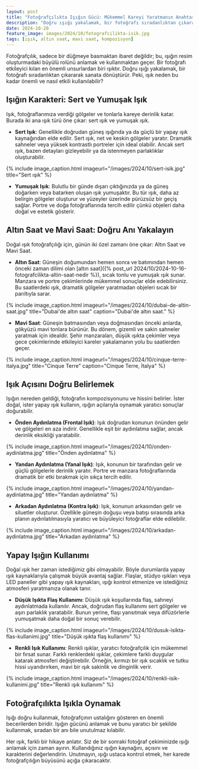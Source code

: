 ```yaml
---
layout: post
title: "Fotoğrafçılıkta Işığın Gücü: Mükemmel Kareyi Yaratmanın Anahtarı"
description: "Doğru ışığı yakalamak, bir fotoğrafı sıradanlıktan çıkararak sanata dönüştürür."
date: 2024-10-20
feature_image: images/2024/10/fotografcilikta-isik.jpg
tags: [ışık, altın saat, mavi saat, kompozisyon]
---
```


Fotoğrafçılık, sadece bir düğmeye basmaktan ibaret değildir; bu, ışığın resim oluşturmadaki büyülü rolünü anlamak ve kullanmaktan geçer. Bir fotoğrafı etkileyici kılan en önemli unsurlardan biri ışıktır. Doğru ışığı yakalamak, bir fotoğrafı sıradanlıktan çıkararak sanata dönüştürür. Peki, ışık neden bu kadar önemli ve nasıl etkili kullanılabilir?

<!--more-->

## Işığın Karakteri: Sert ve Yumuşak Işık

Işık, fotoğraflarımıza verdiği gölgeler ve tonlarla kareye derinlik katar. Burada iki ana ışık türü öne çıkar: sert ışık ve yumuşak ışık.

- **Sert Işık**: Genellikle doğrudan güneş ışığında ya da güçlü bir yapay ışık kaynağından elde edilir. Sert ışık, net ve keskin gölgeler yaratır. Dramatik sahneler veya yüksek kontrastlı portreler için ideal olabilir. Ancak sert ışık, bazen detayları gizleyebilir ya da istenmeyen parlaklıklar oluşturabilir.

{% include image_caption.html imageurl="/images/2024/10/sert-isik.jpg" title="Sert ışık" %}

- **Yumuşak Işık**: Bulutlu bir günde dışarı çıktığınızda ya da güneş doğarken veya batarken oluşan ışık yumuşaktır. Bu tür ışık, daha az belirgin gölgeler oluşturur ve yüzeyler üzerinde pürüzsüz bir geçiş sağlar. Portre ve doğa fotoğraflarında tercih edilir çünkü objeleri daha doğal ve estetik gösterir.

## Altın Saat ve Mavi Saat: Doğru Anı Yakalayın

Doğal ışık fotoğrafçılığı için, günün iki özel zamanı öne çıkar: Altın Saat ve Mavi Saat.

- **Altın Saat**: Güneşin doğumundan hemen sonra ve batımından hemen önceki zaman dilimi olan [altın saat]({% post_url 2024/10/2024-10-16-fotografcilikta-altin-saat-nedir %}), sıcak tonlu ve yumuşak ışık sunar. Manzara ve portre çekimlerinde mükemmel sonuçlar elde edebilirsiniz. Bu saatlerdeki ışık, dramatik gölgeler yaratmadan objeleri sıcak bir parıltıyla sarar.

{% include image_caption.html imageurl="/images/2024/10/dubai-de-altin-saat.jpg" title="Dubai'de altın saat" caption="Dubai'de altın saat." %}

- **Mavi Saat**: Güneşin batmasından veya doğmasından önceki anlarda, gökyüzü mavi tonlara bürünür. Bu dönem, gizemli ve sakin sahneler yaratmak için idealdir. Şehir manzaraları, düşük ışıkta çekimler veya gece çekimlerinde etkileyici kareler yakalamanın yolu bu saatlerden geçer.

{% include image_caption.html imageurl="/images/2024/10/cinque-terre-italya.jpg" title="Cinque Terre" caption="Cinque Terre, İtalya" %}

## Işık Açısını Doğru Belirlemek

Işığın nereden geldiği, fotoğrafın kompozisyonunu ve hissini belirler. İster doğal, ister yapay ışık kullanın, ışığın açılarıyla oynamak yaratıcı sonuçlar doğurabilir.

- **Önden Aydınlatma (Frontal Işık)**: Işık doğrudan konunun önünden gelir ve gölgeleri en aza indirir. Genellikle eşit bir aydınlatma sağlar, ancak derinlik eksikliği yaratabilir.

{% include image_caption.html imageurl="/images/2024/10/onden-aydinlatma.jpg" title="Önden aydınlatma" %}

- **Yandan Aydınlatma (Yanal Işık)**: Işık, konunun bir tarafından gelir ve güçlü gölgelerle derinlik yaratır. Portre ve manzara fotoğraflarında dramatik bir etki bırakmak için sıkça tercih edilir.

{% include image_caption.html imageurl="/images/2024/10/yandan-aydinlatma.jpg" title="Yandan aydınlatma" %}

- **Arkadan Aydınlatma (Kontra Işık)**: Işık, konunun arkasından gelir ve siluetler oluşturur. Özellikle güneşin doğuşu veya batışı sırasında arka planın aydınlatılmasıyla yaratıcı ve büyüleyici fotoğraflar elde edilebilir.

{% include image_caption.html imageurl="/images/2024/10/arkadan-aydinlatma.jpg" title="Arkadan aydınlatma" %}

## Yapay Işığın Kullanımı

Doğal ışık her zaman istediğimiz gibi olmayabilir. Böyle durumlarda yapay ışık kaynaklarıyla çalışmak büyük avantaj sağlar. Flaşlar, stüdyo ışıkları veya LED paneller gibi yapay ışık kaynakları, ışığı kontrol etmenize ve istediğiniz atmosferi yaratmanıza olanak tanır.

- **Düşük Işıkta Flaş Kullanımı**: Düşük ışık koşullarında flaş, sahneyi aydınlatmada kullanılır. Ancak, doğrudan flaş kullanımı sert gölgeler ve aşırı parlaklık yaratabilir. Bunun yerine, flaşı yansıtmak veya difüzörlerle yumuşatmak daha doğal bir sonuç verebilir.

{% include image_caption.html imageurl="/images/2024/10/dusuk-isikta-flas-kullanimi.jpg" title="Düşük ışıkta flaş kullanımı" %}

- **Renkli Işık Kullanımı**: Renkli ışıklar, yaratıcı fotoğrafçılık için mükemmel bir fırsat sunar. Farklı renklerdeki ışıklar, çekimlere farklı duygular katarak atmosferi değiştirebilir. Örneğin, kırmızı bir ışık sıcaklık ve tutku hissi uyandırırken, mavi bir ışık sakinlik ve dinginlik verir.

{% include image_caption.html imageurl="/images/2024/10/renkli-isik-kullanimi.jpg" title="Renkli ışık kullanımı" %}

## Fotoğrafçılıkta Işıkla Oynamak

Işığı doğru kullanmak, fotoğrafçının ustalığını gösteren en önemli becerilerden biridir. Işığın gücünü anlamak ve bunu yaratıcı bir şekilde kullanmak, sıradan bir anı bile unutulmaz kılabilir.

Her ışık, farklı bir hikaye anlatır. Siz de bir sonraki fotoğraf çekiminizde ışığı anlamak için zaman ayırın. Kullandığınız ışığın kaynağını, açısını ve karakterini değerlendirin. Unutmayın, ışığı ustaca kontrol etmek, her karede fotoğrafçılığın büyüsünü açığa çıkaracaktır.